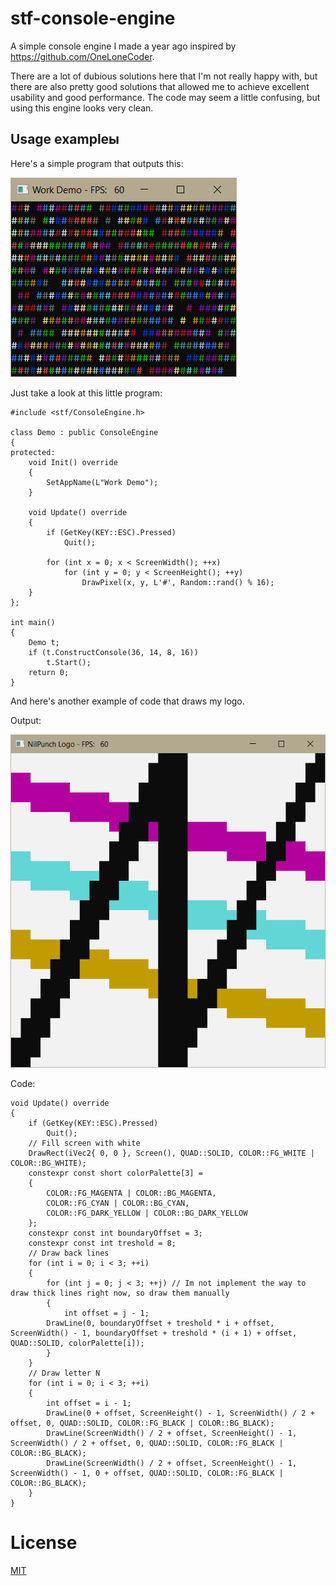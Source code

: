 # stf-console-engine
A simple console engine I made a year ago inspired by https://github.com/OneLoneCoder.

There are a lot of dubious solutions here that I'm not really happy with, but there are also pretty good solutions that allowed me to achieve excellent usability and good performance. The code may seem a little confusing, but using this engine looks very clean.

## Usage exampleы

Here's a simple program that outputs this:

![alt text](https://github.com/NilPunch/stf-console-engine/blob/text-editing/images/Capture1.PNG)

Just take a look at this little program:
```cplusplus
#include <stf/ConsoleEngine.h>

class Demo : public ConsoleEngine
{
protected:
    void Init() override
    {
		SetAppName(L"Work Demo");
    }

    void Update() override
    {
		if (GetKey(KEY::ESC).Pressed)
			Quit();

		for (int x = 0; x < ScreenWidth(); ++x)
			for (int y = 0; y < ScreenHeight(); ++y)
				DrawPixel(x, y, L'#', Random::rand() % 16);
    }
};

int main()
{
    Demo t;
    if (t.ConstructConsole(36, 14, 8, 16))
        t.Start();
    return 0;
}
```

And here's another example of code that draws my logo.

Output:

![alt text](https://github.com/NilPunch/stf-console-engine/blob/text-editing/images/Capture.PNG)

Code:
```cplusplus
void Update() override
{
	if (GetKey(KEY::ESC).Pressed)
		Quit();
	// Fill screen with white
	DrawRect(iVec2{ 0, 0 }, Screen(), QUAD::SOLID, COLOR::FG_WHITE | COLOR::BG_WHITE);
	constexpr const short colorPalette[3] = 
	{
		COLOR::FG_MAGENTA | COLOR::BG_MAGENTA,
		COLOR::FG_CYAN | COLOR::BG_CYAN,
		COLOR::FG_DARK_YELLOW | COLOR::BG_DARK_YELLOW
	};
	constexpr const int boundaryOffset = 3;
	constexpr const int treshold = 8;
	// Draw back lines
	for (int i = 0; i < 3; ++i)
	{
		for (int j = 0; j < 3; ++j) // Im not implement the way to draw thick lines right now, so draw them manually
		{
			int offset = j - 1;
		DrawLine(0, boundaryOffset + treshold * i + offset, ScreenWidth() - 1, boundaryOffset + treshold * (i + 1) + offset, QUAD::SOLID, colorPalette[i]);
		}
	}
	// Draw letter N
	for (int i = 0; i < 3; ++i)
	{
		int offset = i - 1;
		DrawLine(0 + offset, ScreenHeight() - 1, ScreenWidth() / 2 + offset, 0, QUAD::SOLID, COLOR::FG_BLACK | COLOR::BG_BLACK);
		DrawLine(ScreenWidth() / 2 + offset, ScreenHeight() - 1, ScreenWidth() / 2 + offset, 0, QUAD::SOLID, COLOR::FG_BLACK | COLOR::BG_BLACK);
		DrawLine(ScreenWidth() / 2 + offset, ScreenHeight() - 1, ScreenWidth() - 1, 0 + offset, QUAD::SOLID, COLOR::FG_BLACK | COLOR::BG_BLACK);
	}
}
```

# License
[MIT](https://choosealicense.com/licenses/mit/)
